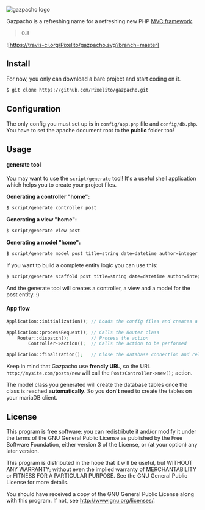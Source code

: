![gazpacho logo](http://f.cl.ly/items/0a2l3o231c2w1F0m0t3t/gazpacho_logo.png)

Gazpacho is a refreshing name for a refreshing new PHP [MVC framework](http://en.wikipedia.org/wiki/Model%E2%80%93view%E2%80%93controller).

> 0.8

![https://travis-ci.org/Pixelito/gazpacho.svg?branch=master]

## Install

For now, you only can download a bare project and start coding on it.

```bash
$ git clone https://github.com/Pixelito/gazpacho.git
```

## Configuration

The only config you must set up is in `config/app.php` file and `config/db.php`.
You have to set the apache document root to the __public__ folder too!

## Usage

#### generate tool

You may want to use the `script/generate` tool! It's a useful shell application
which helps you to create your project files.

__Generating a controller "home":__

```bash
$ script/generate controller post
```

__Generating a view "home":__

```bash
$ script/generate view post
```

__Generating a model "home":__

```bash
$ script/generate model post title=string date=datetime author=integer body=text
```

If you want to build a complete entity logic you can use this:

```bash
$ script/generate scaffold post title=string date=datetime author=integer body=text
```

And the generate tool will creates a controller, a view and a model for the post entity. :)

#### App flow

```php
Application::initialization(); // Loads the config files and creates a database instance

Application::processRequest(); // Calls the Router class
    Router::dispatch();        // Process the action
        Controller->action();  // Calls the action to be performed

Application::finalization();   // Close the database connection and release resources
```

Keep in mind that Gazpacho use __frendly URL__, so the URL `http://mysite.com/posts/new`
will call the `PostsController->new();` action.

The model class you generated will create the database tables once the class is reached __automatically__.
So you __don't__ need to create the tables on your mariaDB client.

## License 

This program is free software: you can redistribute it and/or modify
it under the terms of the GNU General Public License as published by
the Free Software Foundation, either version 3 of the License, or
(at your option) any later version.

This program is distributed in the hope that it will be useful,
but WITHOUT ANY WARRANTY; without even the implied warranty of
MERCHANTABILITY or FITNESS FOR A PARTICULAR PURPOSE.  See the
GNU General Public License for more details.

You should have received a copy of the GNU General Public License
along with this program.  If not, see <http://www.gnu.org/licenses/>.
